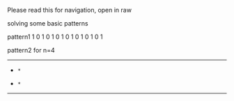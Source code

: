 Please read this for navigation, open in raw

solving some basic patterns

pattern1 
  1
  0 1
  0 1 0
  1 0 1 0
  1 0 1 0 1

pattern2
  for n=4
  * * * * 
  *     *
  *     *
  * * * *
